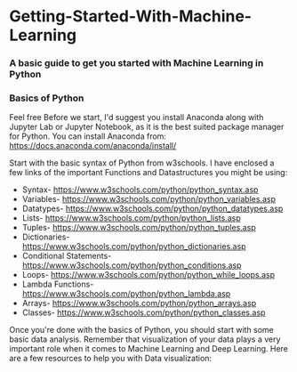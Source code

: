 # Getting-Started-With-Machine-Learning
### A basic guide to get you started with Machine Learning in Python

### Basics of Python
Feel free 
Before we start, I'd suggest you install Anaconda along with Jupyter Lab or Jupyter Notebook, as it is the best suited package manager for Python. You can install Anaconda from: https://docs.anaconda.com/anaconda/install/

Start with the basic syntax of Python from w3schools. I have enclosed a few links of the important Functions and Datastructures you might be using:
- Syntax- https://www.w3schools.com/python/python_syntax.asp
- Variables- https://www.w3schools.com/python/python_variables.asp
- Datatypes- https://www.w3schools.com/python/python_datatypes.asp
- Lists- https://www.w3schools.com/python/python_lists.asp
- Tuples- https://www.w3schools.com/python/python_tuples.asp
- Dictionaries- https://www.w3schools.com/python/python_dictionaries.asp
- Conditional Statements- https://www.w3schools.com/python/python_conditions.asp
- Loops- https://www.w3schools.com/python/python_while_loops.asp
- Lambda Functions- https://www.w3schools.com/python/python_lambda.asp
- Arrays- https://www.w3schools.com/python/python_arrays.asp
- Classes- https://www.w3schools.com/python/python_classes.asp

Once you're done with the basics of Python, you should start with some basic data analysis. Remember that visualization of your data plays a very important role when it comes to Machine Learning and Deep Learning. Here are a few resources to help you with Data visualization:
